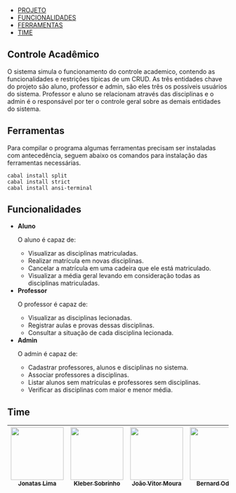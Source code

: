 <!-- Controle Acadêmico or Img -->

* [PROJETO](#controle-acadêmico)  
* [FUNCIONALIDADES](#funcionalidades) 
* [FERRAMENTAS](#ferramentas) 
* [TIME](#time)

## Controle Acadêmico
<p> O sistema simula o funcionamento do controle academico, contendo as funcionalidades e restrições típicas de um CRUD. As três entidades chave do projeto são aluno, professor e admin, são eles três os possíveis usuários do sistema.
Professor e aluno se relacionam através das disciplinas e o admin é o responsável por ter o controle geral sobre as demais entidades do sistema.</p>

## Ferramentas
<p>Para compilar o programa algumas ferramentas precisam ser instaladas com antecedência, seguem abaixo os comandos para instalação das ferramentas necessárias.</p>

```
cabal install split
cabal install strict
cabal install ansi-terminal
```

## Funcionalidades
* **Aluno**
&nbsp;<p>O aluno é capaz de: </p>
  * Visualizar as disciplinas matriculadas. 
  * Realizar matrícula em novas disciplinas.
  * Cancelar a matrícula em uma cadeira que ele está matriculado. 
  * Visualizar a média geral levando em consideração todas as disciplinas matriculadas.
* **Professor**
&nbsp;<p>O professor é capaz de: </p>
  * Visualizar as disciplinas lecionadas.
  * Registrar aulas e provas dessas disciplinas.
  * Consultar a situação de cada disciplina lecionada.
* **Admin**
&nbsp;<p>O admin é capaz de: </p>
  * Cadastrar professores, alunos e disciplinas no sistema. 
  * Associar professores a disciplinas. 
  * Listar alunos sem matrículas e professores sem disciplinas. 
  * Verificar as disciplinas com maior e menor média.
 
## Time
| [<img src="https://avatars.githubusercontent.com/u/62180037?v=4" width="120px;" /><br /><sub><b>Jonatas Lima</b></sub>](https://github.com/jonatas-lima)<br /> | [<img src="https://avatars.githubusercontent.com/u/56925275?v=4 " width="120px;"/><br /><sub><b>Kleber Sobrinho</b></sub>](https://github.com/kleberfsobrinho)<br /> | [<img src="https://avatars.githubusercontent.com/u/56238268?v=4" width="120px;"/><br /><sub><b>João Vitor Moura</b></sub>](https://github.com/joaovmoura)<br /> | [<img src="https://avatars.githubusercontent.com/u/50924659?v=4" width="120px;"/><br /><sub><b>Bernard Odon</b></sub>](https://github.com/bernardodon)<br> | [<img src="https://avatars.githubusercontent.com/u/55746103?v=4" width="120px;"/><br /><sub><b>Vinícius Trindade</b></sub>](https://github.com/viniciustrr)<br /> |
| :---: | :---: | :---: | :---: | :---: |


